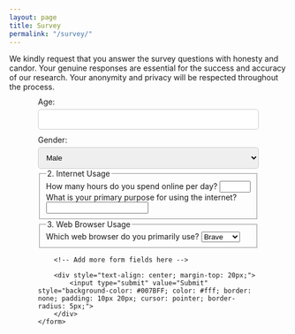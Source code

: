```yaml
---
layout: page
title: Survey
permalink: "/survey/"
---
```



<body>
     We kindly request that you answer the survey questions with honesty and candor. Your genuine responses are essential for the success and accuracy of our research. Your anonymity and privacy will be respected throughout the process.
    <form action="success.html" method="post" style="max-width: 400px; margin: 0 auto; text-align: left;">
        <div style="margin: 10px 0;">
            <label for="age" style="display: block; margin-bottom: 5px;">Age:</label>
            <input type="text" name="age" id="age" required style="width: 100%; padding: 10px; border: 1px solid #ccc; border-radius: 5px;">
        </div>
        <div style="margin: 10px 0;">
            <label for="gender" style="display: block; margin-bottom: 5px;">Gender:</label>
            <select name="gender" id="gender" required style="width: 100%; padding: 10px; border: 1px solid #ccc; border-radius: 5px;">
                <option value="male">Male</option>
                <option value="female">Female</option>
                <option value="non-binary">Non-binary</option>
                <option value="other">Other</option>
            </select>
            <!-- Internet Usage -->
        <fieldset>
            <legend>2. Internet Usage</legend>
            <label>
                How many hours do you spend online per day?
                <input type="number" name="hours_online" min="0" max="24">
            </label>
            <br>
            <label>
                What is your primary purpose for using the internet?
                <input type="text" name="internet_purpose">
            </label>
        </fieldset>
        <!-- Web Browsers -->
        <fieldset>
            <legend>3. Web Browser Usage</legend>
            <label>
                Which web browser do you primarily use?
                <select name="web_browser">
                    <option value="brave">Brave</option>
                    <option value="chrome">Chrome</option>
                    <option value="firefox">Firefox</option>
                    <option value="safari">Safari</option>
                    <option value="other">Other</option>
                </select>
            </label>
        </fieldset>
        </div>

        <!-- Add more form fields here -->

        <div style="text-align: center; margin-top: 20px;">
            <input type="submit" value="Submit" style="background-color: #007BFF; color: #fff; border: none; padding: 10px 20px; cursor: pointer; border-radius: 5px;">
        </div>
    </form>
</body>

